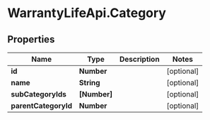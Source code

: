 # WarrantyLifeApi.Category

## Properties
Name | Type | Description | Notes
------------ | ------------- | ------------- | -------------
**id** | **Number** |  | [optional] 
**name** | **String** |  | [optional] 
**subCategoryIds** | **[Number]** |  | [optional] 
**parentCategoryId** | **Number** |  | [optional] 


